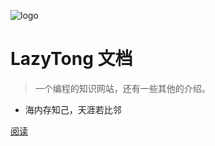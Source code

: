 ![logo](https://docsify.js.org/_media/icon.svg)

# LazyTong 文档

> 一个编程的知识网站，还有一些其他的介绍。

- 海内存知己，天涯若比邻

[阅读](#这是什么)
